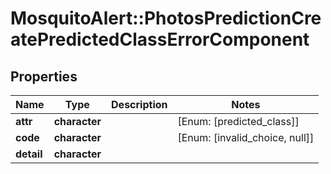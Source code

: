 # MosquitoAlert::PhotosPredictionCreatePredictedClassErrorComponent


## Properties
Name | Type | Description | Notes
------------ | ------------- | ------------- | -------------
**attr** | **character** |  | [Enum: [predicted_class]] 
**code** | **character** |  | [Enum: [invalid_choice, null]] 
**detail** | **character** |  | 


